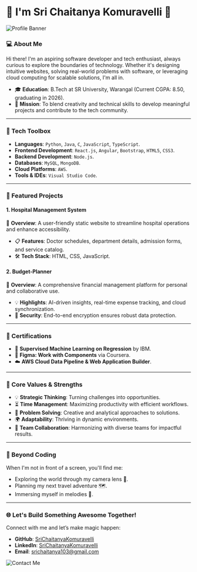 # 🌟 I'm Sri Chaitanya Komuravelli 🚀

![Profile Banner](https://via.placeholder.com/800x200.png?text=Welcome+to+Sri+Chaitanya's+GitHub+Profile)

### 💻 About Me

Hi there! I'm an aspiring software developer and tech enthusiast, always curious to explore the boundaries of technology. Whether it's designing intuitive websites, solving real-world problems with software, or leveraging cloud computing for scalable solutions, I'm all in.

- 🎓 **Education**: B.Tech at SR University, Warangal (Current CGPA: 8.50, graduating in 2026).
- 🌟 **Mission**: To blend creativity and technical skills to develop meaningful projects and contribute to the tech community.

---

### 🔧 Tech Toolbox

- **Languages**: `Python`, `Java`, `C`, `JavaScript`, `TypeScript`.
- **Frontend Development**: `React.js`, `Angular`, `Bootstrap`, `HTML5`, `CSS3`.
- **Backend Development**: `Node.js`.
- **Databases**: `MySQL`, `MongoDB`.
- **Cloud Platforms**: `AWS`.
- **Tools & IDEs**: `Visual Studio Code`.

---

### 🌟 Featured Projects

#### 1. **Hospital Management System**
   📌 **Overview**: A user-friendly static website to streamline hospital operations and enhance accessibility.
   - 📋 **Features**: Doctor schedules, department details, admission forms, and service catalog.
   - 🛠️ **Tech Stack**: HTML, CSS, JavaScript.

#### 2. **Budget-Planner**
   📌 **Overview**: A comprehensive financial management platform for personal and collaborative use.
   - 💡 **Highlights**: AI-driven insights, real-time expense tracking, and cloud synchronization.
   - 🔐 **Security**: End-to-end encryption ensures robust data protection.

---

### 🏅 Certifications

- 🧠 **Supervised Machine Learning on Regression** by IBM.
- 🎨 **Figma: Work with Components** via Coursera.
- ☁️ **AWS Cloud Data Pipeline & Web Application Builder**.

---

### 🌈 Core Values & Strengths

- 💡 **Strategic Thinking**: Turning challenges into opportunities.
- ⏳ **Time Management**: Maximizing productivity with efficient workflows.
- 🧩 **Problem Solving**: Creative and analytical approaches to solutions.
- 🌍 **Adaptability**: Thriving in dynamic environments.
- 🤝 **Team Collaboration**: Harmonizing with diverse teams for impactful results.

---

### 📸 Beyond Coding

When I'm not in front of a screen, you'll find me:

- Exploring the world through my camera lens 🎥.
- Planning my next travel adventure 🗺️.
- Immersing myself in melodies 🎵.

---

### 🌐 Let's Build Something Awesome Together!

Connect with me and let’s make magic happen:

- **GitHub**: [SriChaitanyaKomuravelli](https://github.com/srichaitanyakomuravelli)
- **LinkedIn**: [SriChaitanyaKomuravelli](https://www.linkedin.com/in/srichaitanyakomuravelli)
- **Email**: srichaitanya103@gmail.com

![Contact Me](https://via.placeholder.com/600x100.png?text=Let's+Collaborate+🌟)
